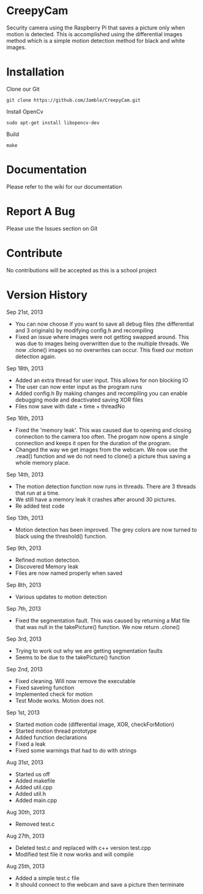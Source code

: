 CreepyCam
=========

Security camera using the Raspberry Pi that saves a picture only when motion is detected. This is accomplished using the differential images method which is a simple motion detection method for black and white images.

Installation
===========

Clone our Git

`git clone https://github.com/Jamble/CreepyCam.git`

Install OpenCv

`sudo apt-get install libopencv-dev`

Build

`make`

Documentation
===========

Please refer to the wiki for our documentation

Report A Bug
===========

Please use the Issues section on Git

Contribute
=========

No contributions will be accepted as this is a school project


Version History
=========

Sep 21st, 2013
- You can now choose if you want to save all debug files (the differential and 3 originals) by modifying config.h and recompiling
- Fixed an issue where images were not getting swapped around. This was due to images being overwritten due to the multiple threads. We now .clone() images so no overwrites can occur. This fixed our motion detection again.

Sep 18th, 2013
- Added an extra thread for user input. This allows for non blocking IO
- The user can now enter input as the program runs
- Added config.h By making changes and recompiling you can enable debugging mode and deactivated saving XOR files
- Files now save with date + time + threadNo

Sep 16th, 2013
- Fixed the 'memory leak'. This was caused due to opening and closing connection to the camera too often. The progam now opens a single connection and keeps it open for the duration of the program.
- Changed the way we get images from the webcam. We now use the .read() function and we do not need to clone() a picture thus saving a whole memory place. 

Sep 14th, 2013
- The motion detection function now runs in threads. There are 3 threads that run at a time. 
- We still have a memory leak it crashes after around 30 pictures.
- Re added test code

Sep 13th, 2013
- Motion detection has been improved. The grey colors are now turned to black using the threshold() function.

Sep 9th, 2013
- Refined motion detection.
- Discovered Memory leak
- Files are now named properly when saved

Sep 8th, 2013
- Various updates to motion detection 

Sep 7th, 2013
- Fixed the segmentation fault. This was caused by returning a Mat file that was null in the takePicture() function. We now return .clone()

Sep 3rd, 2013
- Trying to work out why we are getting segmentation faults
- Seems to be due to the takePicture() function

Sep 2nd, 2013
- Fixed cleaning. Will now remove the executable
- Fixed saveImg function
- Implemented check for motion
- Test Mode works. Motion does not.

Sep 1st, 2013
- Started motion code (differential image, XOR, checkForMotion)
- Started motion thread prototype
- Added function declarations
- Fixed a leak
- Fixed some warnings that had to do with strings

Aug 31st, 2013
- Started us off
- Added makefile
- Added util.cpp
- Added util.h
- Added main.cpp

Aug 30th, 2013
- Removed test.c

Aug 27th, 2013
- Deleted test.c and replaced with c++ version test.cpp
- Modified test file it now works and will compile

Aug 25th, 2013
- Added a simple test.c file
- It should connect to the webcam and save a picture then terminate

